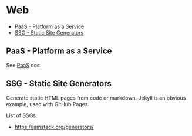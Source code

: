 # Web

<!-- INDEX_START -->
- [PaaS - Platform as a Service](#paas---platform-as-a-service)
- [SSG - Static Site Generators](#ssg---static-site-generators)
<!-- INDEX_END -->

## PaaS - Platform as a Service

See [PaaS](paas.md) doc.

## SSG - Static Site Generators

Generate static HTML pages from code or markdown. Jekyll is an obvious example, used with GitHub Pages.

List of SSGs:

- https://jamstack.org/generators/

